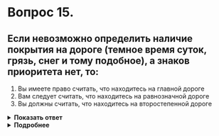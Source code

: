 # Вопрос 15.

## Если невозможно определить наличие покрытия на дороге (темное время суток, грязь, снег и тому подобное), а знаков приоритета нет, то:

1. Вы имеете право считать, что находитесь на главной дороге
2. Вам следует считать, что находитесь на равнозначной дороге
3. Вы должны считать, что находитесь на второстепенной дороге

<details>
<summary><b>Показать ответ</b></summary>
Правильный ответ: 3
</details>
<details>
<summary><b>Подробнее</b></summary>
Если покрытие невозможно определить (темное время суток, грязь, снег и тому подобное), а знаков приоритета нет, то следует считать себя находящимся на второстепенной дороге.
(Дорожные знаки, пункт 13.13 ПДД)
</details>